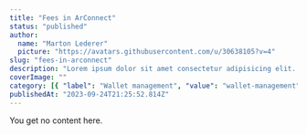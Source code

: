 ```yaml
---
title: "Fees in ArConnect"
status: "published"
author:
  name: "Marton Lederer"
  picture: "https://avatars.githubusercontent.com/u/30638105?v=4"
slug: "fees-in-arconnect"
description: "Lorem ipsum dolor sit amet consectetur adipisicing elit. Numquam a ut aliquam maxime assumenda dolor veritatis non blanditiis eos, quisquam facere rem accusantium, error praesentium suscipit eligendi unde ducimus deserunt."
coverImage: ""
category: [{ "label": "Wallet management", "value": "wallet-management" }]
publishedAt: "2023-09-24T21:25:52.814Z"
---
```


You get no content here.
